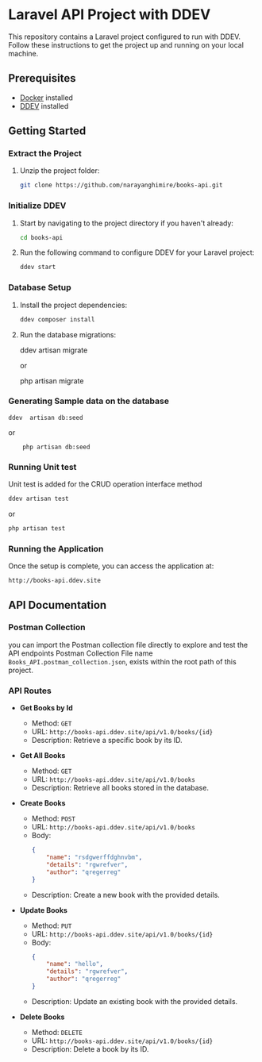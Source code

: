 # Laravel API Project with DDEV

This repository contains a Laravel project configured to run with DDEV. Follow these instructions to get the project up and running on your local machine.

## Prerequisites
- [Docker](https://www.docker.com/get-started) installed
- [DDEV](https://ddev.readthedocs.io/en/stable/#installation) installed

## Getting Started

### Extract the Project

1. Unzip the project folder:

    ```bash
    git clone https://github.com/narayanghimire/books-api.git
    ```

### Initialize DDEV

1. Start by navigating to the project directory if you haven't already:
    ```bash
    cd books-api
    ```

2. Run the following command to configure DDEV for your Laravel project:

    ```bash
    ddev start
    ```

### Database Setup

1. Install the project dependencies:

    ```bash
    ddev composer install
    ```

3. Run the database migrations:

 
    ddev artisan migrate
 
   or

    php artisan migrate

### Generating Sample data on the database

    ddev  artisan db:seed

or

        php artisan db:seed

### Running Unit test
Unit test is added for the CRUD operation interface method
```bash
ddev artisan test
```
or 
```bash
php artisan test
```
### Running the Application
Once the setup is complete, you can access the application at:
```plaintext
http://books-api.ddev.site
```
## API Documentation

### Postman Collection
you can import the Postman collection file directly to explore and test the API endpoints
Postman Collection File name ``Books_API.postman_collection.json``, exists within the root path of this
project.

### API Routes
- **Get Books by Id**
    - Method: `GET`
    - URL: `http://books-api.ddev.site/api/v1.0/books/{id}`
    - Description: Retrieve a specific book by its ID.
- **Get All Books**
    - Method: `GET`
    - URL: `http://books-api.ddev.site/api/v1.0/books`
    - Description: Retrieve all books stored in the database.

- **Create Books**
    - Method: `POST`
    - URL: `http://books-api.ddev.site/api/v1.0/books`
    - Body:
      ```json
      {
          "name": "rsdgwerffdghnvbm",
          "details": "rgwrefver",
          "author": "qregerreg"
      }
      ```
    - Description: Create a new book with the provided details.
- **Update Books**
    - Method: `PUT`
    - URL: `http://books-api.ddev.site/api/v1.0/books/{id}`
    - Body:
      ```json
      {
          "name": "hello",
          "details": "rgwrefver",
          "author": "qregerreg"
      }
      ```
    - Description: Update an existing book with the provided details.

- **Delete Books**
    - Method: `DELETE`
    - URL: `http://books-api.ddev.site/api/v1.0/books/{id}`
    - Description: Delete a book by its ID.
